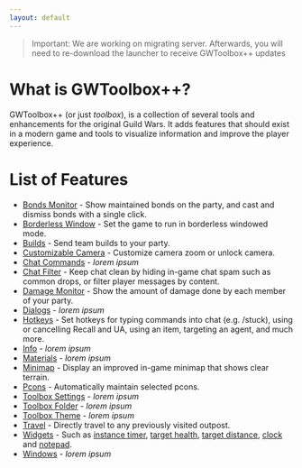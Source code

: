 ```yaml
---
layout: default
---
```


> Important: We are working on migrating server. Afterwards, you will need to re-download the launcher to receive GWToolbox++ updates

# [](#what-is-gwtoolbox++)What is GWToolbox++?
GWToolbox++ (or just *toolbox*), is a collection of several tools and enhancements for the original Guild Wars. It adds features that should exist in a modern game and tools to visualize information and improve the player experience.

# [](#list-of-features)List of Features

* [Bonds Monitor](bonds) - Show maintained bonds on the party, and cast and dismiss bonds with a single click.
* [Borderless Window](borderless) - Set the game to run in borderless windowed mode.
* [Builds](builds) - Send team builds to your party.
* [Customizable Camera](camera) - Customize camera zoom or unlock camera.
* [Chat Commands](chat-commands) - _lorem ipsum_
* [Chat Filter](chat-filter) - Keep chat clean by hiding in-game chat spam such as common drops, or filter player messages by content.
* [Damage Monitor](damage) - Show the amount of damage done by each member of your party.
* [Dialogs](dialogs) - _lorem ipsum_
* [Hotkeys](hotkeys) - Set hotkeys for typing commands into chat (e.g. /stuck), using or cancelling Recall and UA, using an item, targeting an agent, and much more.
* [Info](info) - _lorem ipsum_
* [Materials](materials) - _lorem ipsum_
* [Minimap](minimap) - Display an improved in-game minimap that shows clear terrain.
* [Pcons](pcons) - Automatically maintain selected pcons.
* [Toolbox Settings](settings) - _lorem ipsum_
* [Toolbox Folder](settings-folder) - _lorem ipsum_
* [Toolbox Theme](theme) - _lorem ipsum_
* [Travel](travel) - Directly travel to any previously visited outpost.
* [Widgets](widgets) - Such as [instance timer](timer), [target health](health), [target distance](distance), [clock](clock) and [notepad](notepad).
* [Windows](windows) - _lorem ipsum_

